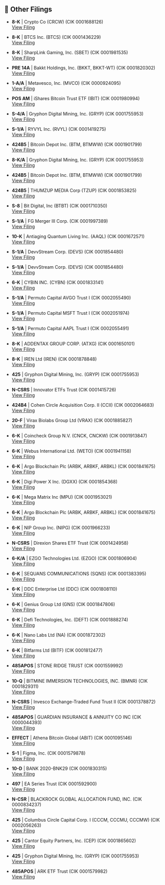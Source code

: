 ## 📁 Other Filings

- **8-K** | Crypto Co  (CRCW)  (CIK 0001688126)  
  [View Filing](https://www.sec.gov/Archives/edgar/data/1688126/000164117225017239/0001641172-25-017239-index.htm)

- **8-K** | BTCS Inc.  (BTCS)  (CIK 0001436229)  
  [View Filing](https://www.sec.gov/Archives/edgar/data/1436229/000164117225017484/0001641172-25-017484-index.htm)

- **8-K** | SharpLink Gaming, Inc.  (SBET)  (CIK 0001981535)  
  [View Filing](https://www.sec.gov/Archives/edgar/data/1981535/000164117225017278/0001641172-25-017278-index.htm)

- **PRE 14A** | Bakkt Holdings, Inc.  (BKKT, BKKT-WT)  (CIK 0001820302)  
  [View Filing](https://www.sec.gov/Archives/edgar/data/1820302/000119312525154946/0001193125-25-154946-index.htm)

- **1-A/A** | Metavesco, Inc.  (MVCO)  (CIK 0000924095)  
  [View Filing](https://www.sec.gov/Archives/edgar/data/924095/000164117225017499/0001641172-25-017499-index.htm)

- **POS AM** | iShares Bitcoin Trust ETF  (IBIT)  (CIK 0001980994)  
  [View Filing](https://www.sec.gov/Archives/edgar/data/1980994/000143774925022009/0001437749-25-022009-index.htm)

- **S-4/A** | Gryphon Digital Mining, Inc.  (GRYP)  (CIK 0001755953)  
  [View Filing](https://www.sec.gov/Archives/edgar/data/1755953/000121390025059937/0001213900-25-059937-index.htm)

- **S-1/A** | RYVYL Inc.  (RVYL)  (CIK 0001419275)  
  [View Filing](https://www.sec.gov/Archives/edgar/data/1419275/000118518525000718/0001185185-25-000718-index.htm)

- **424B5** | Bitcoin Depot Inc.  (BTM, BTMWW)  (CIK 0001901799)  
  [View Filing](https://www.sec.gov/Archives/edgar/data/1901799/000119312525154081/0001193125-25-154081-index.htm)

- **8-K/A** | Gryphon Digital Mining, Inc.  (GRYP)  (CIK 0001755953)  
  [View Filing](https://www.sec.gov/Archives/edgar/data/1755953/000121390025061160/0001213900-25-061160-index.htm)

- **424B5** | Bitcoin Depot Inc.  (BTM, BTMWW)  (CIK 0001901799)  
  [View Filing](https://www.sec.gov/Archives/edgar/data/1901799/000119312525154064/0001193125-25-154064-index.htm)

- **424B5** | THUMZUP MEDIA Corp  (TZUP)  (CIK 0001853825)  
  [View Filing](https://www.sec.gov/Archives/edgar/data/1853825/000164117225017481/0001641172-25-017481-index.htm)

- **S-8** | Bit Digital, Inc  (BTBT)  (CIK 0001710350)  
  [View Filing](https://www.sec.gov/Archives/edgar/data/1710350/000121390025061020/0001213900-25-061020-index.htm)

- **S-1/A** | FG Merger III Corp.  (CIK 0001997389)  
  [View Filing](https://www.sec.gov/Archives/edgar/data/1997389/000110465925064945/0001104659-25-064945-index.htm)

- **10-K** | Antiaging Quantum Living Inc.  (AAQL)  (CIK 0001672571)  
  [View Filing](https://www.sec.gov/Archives/edgar/data/1672571/000164117225017604/0001641172-25-017604-index.htm)

- **S-1/A** | DevvStream Corp.  (DEVS)  (CIK 0001854480)  
  [View Filing](https://www.sec.gov/Archives/edgar/data/1854480/000114036125024660/0001140361-25-024660-index.htm)

- **S-1/A** | DevvStream Corp.  (DEVS)  (CIK 0001854480)  
  [View Filing](https://www.sec.gov/Archives/edgar/data/1854480/000114036125024246/0001140361-25-024246-index.htm)

- **6-K** | CYBIN INC.  (CYBN)  (CIK 0001833141)  
  [View Filing](https://www.sec.gov/Archives/edgar/data/1833141/000162828025033665/0001628280-25-033665-index.htm)

- **S-1/A** | Permuto Capital AVGO Trust I  (CIK 0002055490)  
  [View Filing](https://www.sec.gov/Archives/edgar/data/2055490/000121390025061094/0001213900-25-061094-index.htm)

- **S-1/A** | Permuto Capital MSFT Trust I  (CIK 0002051974)  
  [View Filing](https://www.sec.gov/Archives/edgar/data/2051974/000121390025061091/0001213900-25-061091-index.htm)

- **S-1/A** | Permuto Capital AAPL Trust I  (CIK 0002055491)  
  [View Filing](https://www.sec.gov/Archives/edgar/data/2055491/000121390025061097/0001213900-25-061097-index.htm)

- **8-K** | ADDENTAX GROUP CORP.  (ATXG)  (CIK 0001650101)  
  [View Filing](https://www.sec.gov/Archives/edgar/data/1650101/000164117225017482/0001641172-25-017482-index.htm)

- **8-K** | IREN Ltd  (IREN)  (CIK 0001878848)  
  [View Filing](https://www.sec.gov/Archives/edgar/data/1878848/000114036125024305/0001140361-25-024305-index.htm)

- **425** | Gryphon Digital Mining, Inc.  (GRYP)  (CIK 0001755953)  
  [View Filing](https://www.sec.gov/Archives/edgar/data/1755953/000121390025061162/0001213900-25-061162-index.htm)

- **N-CSRS** | Innovator ETFs Trust  (CIK 0001415726)  
  [View Filing](https://www.sec.gov/Archives/edgar/data/1415726/000113322825007033/0001133228-25-007033-index.htm)

- **424B4** | Cohen Circle Acquisition Corp. II  (CCII)  (CIK 0002064683)  
  [View Filing](https://www.sec.gov/Archives/edgar/data/2064683/000121390025060463/0001213900-25-060463-index.htm)

- **20-F** | Virax Biolabs Group Ltd  (VRAX)  (CIK 0001885827)  
  [View Filing](https://www.sec.gov/Archives/edgar/data/1885827/000095017025093260/0000950170-25-093260-index.htm)

- **6-K** | Coincheck Group N.V.  (CNCK, CNCKW)  (CIK 0001913847)  
  [View Filing](https://www.sec.gov/Archives/edgar/data/1913847/000121390025061073/0001213900-25-061073-index.htm)

- **6-K** | Webus International Ltd.  (WETO)  (CIK 0001941158)  
  [View Filing](https://www.sec.gov/Archives/edgar/data/1941158/000157587225000438/0001575872-25-000438-index.htm)

- **6-K** | Argo Blockchain Plc  (ARBK, ARBKF, ARBKL)  (CIK 0001841675)  
  [View Filing](https://www.sec.gov/Archives/edgar/data/1841675/000165495425007564/0001654954-25-007564-index.htm)

- **6-K** | Digi Power X Inc.  (DGXX)  (CIK 0001854368)  
  [View Filing](https://www.sec.gov/Archives/edgar/data/1854368/000121390025059972/0001213900-25-059972-index.htm)

- **6-K** | Mega Matrix Inc  (MPU)  (CIK 0001953021)  
  [View Filing](https://www.sec.gov/Archives/edgar/data/1953021/000121390025060709/0001213900-25-060709-index.htm)

- **6-K** | Argo Blockchain Plc  (ARBK, ARBKF, ARBKL)  (CIK 0001841675)  
  [View Filing](https://www.sec.gov/Archives/edgar/data/1841675/000165495425007622/0001654954-25-007622-index.htm)

- **6-K** | NIP Group Inc.  (NIPG)  (CIK 0001966233)  
  [View Filing](https://www.sec.gov/Archives/edgar/data/1966233/000164117225017270/0001641172-25-017270-index.htm)

- **N-CSRS** | Direxion Shares ETF Trust  (CIK 0001424958)  
  [View Filing](https://www.sec.gov/Archives/edgar/data/1424958/000113322825006997/0001133228-25-006997-index.htm)

- **6-K/A** | EZGO Technologies Ltd.  (EZGO)  (CIK 0001806904)  
  [View Filing](https://www.sec.gov/Archives/edgar/data/1806904/000121390025060448/0001213900-25-060448-index.htm)

- **6-K** | SEQUANS COMMUNICATIONS  (SQNS)  (CIK 0001383395)  
  [View Filing](https://www.sec.gov/Archives/edgar/data/1383395/000138339525000051/0001383395-25-000051-index.htm)

- **6-K** | DDC Enterprise Ltd  (DDC)  (CIK 0001808110)  
  [View Filing](https://www.sec.gov/Archives/edgar/data/1808110/000121390025060447/0001213900-25-060447-index.htm)

- **6-K** | Genius Group Ltd  (GNS)  (CIK 0001847806)  
  [View Filing](https://www.sec.gov/Archives/edgar/data/1847806/000164117225017468/0001641172-25-017468-index.htm)

- **6-K** | Defi Technologies, Inc.  (DEFT)  (CIK 0001888274)  
  [View Filing](https://www.sec.gov/Archives/edgar/data/1888274/000127956925000684/0001279569-25-000684-index.htm)

- **6-K** | Nano Labs Ltd  (NA)  (CIK 0001872302)  
  [View Filing](https://www.sec.gov/Archives/edgar/data/1872302/000121390025060681/0001213900-25-060681-index.htm)

- **6-K** | Bitfarms Ltd  (BITF)  (CIK 0001812477)  
  [View Filing](https://www.sec.gov/Archives/edgar/data/1812477/000121390025060626/0001213900-25-060626-index.htm)

- **485APOS** | STONE RIDGE TRUST  (CIK 0001559992)  
  [View Filing](https://www.sec.gov/Archives/edgar/data/1559992/000119312525155018/0001193125-25-155018-index.htm)

- **10-Q** | BITMINE IMMERSION TECHNOLOGIES, INC.  (BMNR)  (CIK 0001829311)  
  [View Filing](https://www.sec.gov/Archives/edgar/data/1829311/000168316825004889/0001683168-25-004889-index.htm)

- **N-CSRS** | Invesco Exchange-Traded Fund Trust II  (CIK 0001378872)  
  [View Filing](https://www.sec.gov/Archives/edgar/data/1378872/000114554925045665/0001145549-25-045665-index.htm)

- **485APOS** | GUARDIAN INSURANCE & ANNUITY CO INC  (CIK 0000044393)  
  [View Filing](https://www.sec.gov/Archives/edgar/data/44393/000119312525154649/0001193125-25-154649-index.htm)

- **EFFECT** | Athena Bitcoin Global  (ABIT)  (CIK 0001095146)  
  [View Filing](https://www.sec.gov/Archives/edgar/data/1095146/999999999525002150/9999999995-25-002150-index.htm)

- **S-1** | Figma, Inc.  (CIK 0001579878)  
  [View Filing](https://www.sec.gov/Archives/edgar/data/1579878/000162828025033742/0001628280-25-033742-index.htm)

- **10-D** | BANK 2020-BNK29  (CIK 0001830315)  
  [View Filing](https://www.sec.gov/Archives/edgar/data/1830315/000188852425011916/0001888524-25-011916-index.htm)

- **497** | EA Series Trust  (CIK 0001592900)  
  [View Filing](https://www.sec.gov/Archives/edgar/data/1592900/000159290025001718/0001592900-25-001718-index.htm)

- **N-CSR** | BLACKROCK GLOBAL ALLOCATION FUND, INC.  (CIK 0000834237)  
  [View Filing](https://www.sec.gov/Archives/edgar/data/834237/000119312525154775/0001193125-25-154775-index.htm)

- **425** | Columbus Circle Capital Corp. I  (CCCM, CCCMU, CCCMW)  (CIK 0002056263)  
  [View Filing](https://www.sec.gov/Archives/edgar/data/2056263/000121390025061177/0001213900-25-061177-index.htm)

- **425** | Cantor Equity Partners, Inc.  (CEP)  (CIK 0001865602)  
  [View Filing](https://www.sec.gov/Archives/edgar/data/1865602/000121390025061186/0001213900-25-061186-index.htm)

- **425** | Gryphon Digital Mining, Inc.  (GRYP)  (CIK 0001755953)  
  [View Filing](https://www.sec.gov/Archives/edgar/data/1755953/000121390025060445/0001213900-25-060445-index.htm)

- **485APOS** | ARK ETF Trust  (CIK 0001579982)  
  [View Filing](https://www.sec.gov/Archives/edgar/data/1579982/000121390025061181/0001213900-25-061181-index.htm)

